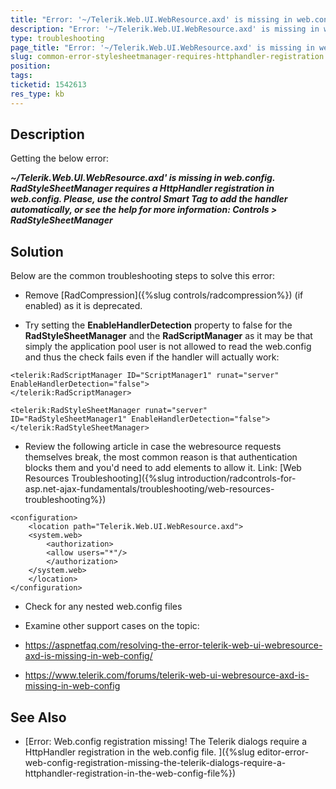 ```yaml
---
title: "Error: '~/Telerik.Web.UI.WebResource.axd' is missing in web.config. RadStyleSheetManager requires a HttpHandler registration in web.config."
description: "Error: '~/Telerik.Web.UI.WebResource.axd' is missing in web.config. RadStyleSheetManager requires a HttpHandler registration in web.config."
type: troubleshooting
page_title: "Error: '~/Telerik.Web.UI.WebResource.axd' is missing in web.config. RadStyleSheetManager requires a HttpHandler registration in web.config."
slug: common-error-stylesheetmanager-requires-httphandler-registration
position: 
tags: 
ticketid: 1542613
res_type: kb
---
```


## Description

Getting the below error:

***~/Telerik.Web.UI.WebResource.axd' is missing in web.config. RadStyleSheetManager requires a HttpHandler registration in web.config. Please, use the control Smart Tag to add the handler automatically, or see the help for more information: Controls > RadStyleSheetManager***

## Solution

Below are the common troubleshooting steps to solve this error:

- Remove [RadCompression]({%slug controls/radcompression%}) (if enabled) as it is deprecated.

- Try setting the **EnableHandlerDetection** property to false for the **RadStyleSheetManager** and the **RadScriptManager** as it may be that simply the application pool user is not allowed to read the web.config and thus the check fails even if the handler will actually work:

````ASP.NET
<telerik:RadScriptManager ID="ScriptManager1" runat="server" EnableHandlerDetection="false">
</telerik:RadScriptManager>

<telerik:RadStyleSheetManager runat="server" ID="RadStyleSheetManager1" EnableHandlerDetection="false">
</telerik:RadStyleSheetManager>
````

- Review the following article in case the webresource requests themselves break, the most common reason is that authentication blocks them and you'd need to add <location> elements to allow it. Link: [Web Resources Troubleshooting]({%slug introduction/radcontrols-for-asp.net-ajax-fundamentals/troubleshooting/web-resources-troubleshooting%})

````ASP.NET
<configuration>
    <location path="Telerik.Web.UI.WebResource.axd">
    <system.web>
        <authorization>
        <allow users="*"/>
        </authorization>
    </system.web>
    </location>
</configuration>
````

- Check for any nested web.config files

- Examine other support cases on the topic:

- https://aspnetfaq.com/resolving-the-error-telerik-web-ui-webresource-axd-is-missing-in-web-config/

- https://www.telerik.com/forums/telerik-web-ui-webresource-axd-is-missing-in-web-config 

## See Also

* [Error: Web.config registration missing! The Telerik dialogs require a HttpHandler registration in the web.config file.
]({%slug editor-error-web-config-registration-missing-the-telerik-dialogs-require-a-httphandler-registration-in-the-web-config-file%})

